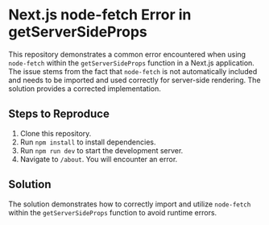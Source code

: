 # Next.js node-fetch Error in getServerSideProps

This repository demonstrates a common error encountered when using `node-fetch` within the `getServerSideProps` function in a Next.js application.  The issue stems from the fact that `node-fetch` is not automatically included and needs to be imported and used correctly for server-side rendering.  The solution provides a corrected implementation.

## Steps to Reproduce

1. Clone this repository.
2. Run `npm install` to install dependencies.
3. Run `npm run dev` to start the development server.
4. Navigate to `/about`.  You will encounter an error.

## Solution

The solution demonstrates how to correctly import and utilize `node-fetch` within the `getServerSideProps` function to avoid runtime errors.